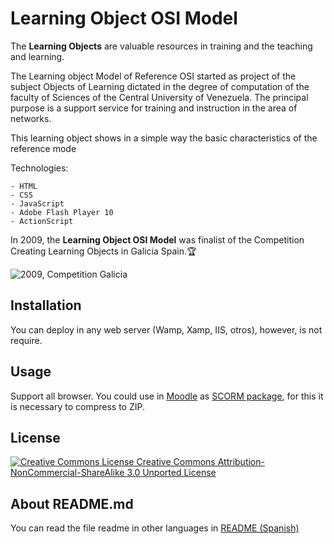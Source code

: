 # Learning Object OSI Model
The **Learning Objects** are valuable resources in training and the teaching and learning.

The Learning object Model of Reference OSI started as project of the subject Objects of Learning dictated in the degree of computation of the faculty of Sciences of the Central University of Venezuela. The principal purpose is a support service for training and instruction in the area of networks.

This learning object shows in a simple way the basic characteristics of the reference mode

Technologies:

```
- HTML
- CSS
- JavaScript
- Adobe Flash Player 10
- ActionScript
```


In 2009, the **Learning Object OSI Model** was finalist of the Competition Creating Learning Objects in Galicia Spain.:trophy:

![2009, Competition Galicia](https://mjcr023c.github.io/cv/img/logros/Concurso_Galicia.png)


## Installation 
You can deploy in any web server (Wamp, Xamp, IIS, otros), however, is not require.

## Usage
Support all browser.
You could use in [Moodle](https://moodle.org/) as [SCORM package](https://docs.moodle.org/all/es/SCORM), for this it is necessary to compress to ZIP.

## License
[![Creative Commons License](https://i.creativecommons.org/l/by-nc-sa/3.0/88x31.png) Creative Commons Attribution-NonCommercial-ShareAlike 3.0 Unported License](http://creativecommons.org/licenses/by-nc-sa/3.0/)

## About README.md
You can read the file readme in other languages in [README (Spanish)](https://github.com/mjcr023c/osi/blob/master/README.es-ES.md)